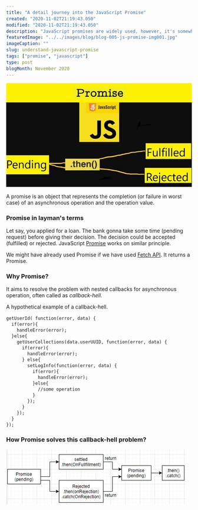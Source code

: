 ```yaml
---
title: "A detail journey into the JavaScript Promise"
created: "2020-11-02T21:19:43.050"
modified: "2020-11-02T21:19:43.050"
description: "JavaScript promises are widely used, however, it's somewhat complex to understand in the beginning. Many of us use promise every day despite not knowing it fully!"
featuredImage: "../../images/blog/blog-005-js-promise-img001.jpg"
imageCaption: ""
slug: understand-javascript-promise
tags: ["promise", "javascript"]
type: post
blogMonth: November 2020
---
```


![blog image](../../images/blog/blog-005-js-promise-img001.jpg " ")

A promise is an object that represents the completion (or failure in worst case) of an asynchronous operation and the operation value.

### Promise in layman's terms

Let say, you applied for a loan. The bank gonna take some time (pending request) before giving their decision. The decision could be accepted (fulfilled) or rejected. JavaScript [Promise](https://developer.mozilla.org/en-US/docs/Web/JavaScript/Reference/Global_Objects/Promise) works on similar principle.

We might have already used Promise if we have used [Fetch API](https://developer.mozilla.org/en-US/docs/Web/API/Fetch_API). It returns a Promise.

### Why Promise?

It aims to resolve the problem with nested callbacks for asynchronous operation, often called as _callback-hell._

A hypothetical example of a callback-hell.

```
getUserId( function(error, data) {
  if(error){
    handleError(error);
  }else{
    getUserCollections(data.userUUID, function(error, data) {
      if(error){
        handleError(error);
      } else{
        setLogInfo(function(error, data) {
          if(error){
            handleError(error);
          }else{
            //some operation
          }
        });
      }
    });
  }
});
```

### How Promise solves this callback-hell problem?

![blog image](../../images/blog/blog-005-js-promise-chaining-img002.jpg "Image: Mozilla, https://mzl.la/2TQb9FX")
